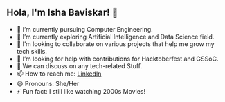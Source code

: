 ## Hola, I'm Isha Baviskar! 👋

- 🔭 I’m currently pursuing Computer Engineering.
- 🌱 I’m currently exploring Artificial Intelligence and Data Science field.
- 👯 I’m looking to collaborate on various projects that help me grow my tech skills.
- 🤔 I’m looking for help with contributions for Hacktoberfest and GSSoC.
- 💬 We can discuss on any tech-related Stuff.
- 📫 How to reach me: [LinkedIn](https://www.linkedin.com/in/isha-baviskar-509547266/)
- 😄 Pronouns: She/Her
- ⚡ Fun fact: I still like watching 2000s Movies!
